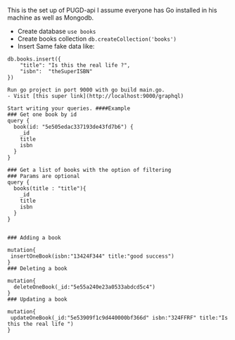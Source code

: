 This is the set up of PUGD-api
I assume everyone has Go installed in his machine as well as Mongodb.

- Create database `use books`
- Create books collection `db.createCollection('books')`
- Insert Same fake data like:

```SHELL
db.books.insert({
    "title": "Is this the real life ?",
    "isbn":  "theSuperISBN"
})

Run go project in port 9000 with go build main.go.
- Visit [this super link](http://localhost:9000/graphql)

Start writing your queries. ####Example
### Get one book by id
query {
  book(id: "5e505edac337193de43fd7b6") {
    _id
    title
    isbn
  }
} 

### Get a list of books with the option of filtering
### Params are optional
query {
  books(title : "title"){
    _id
    title
    isbn
  }
} 
 

### Adding a book

mutation{
 insertOneBook(isbn:"13424F344" title:"good success")
}
### Deleting a book

mutation{
  deleteOneBook(_id:"5e55a240e23a0533abdcd5c4")
}
### Updating a book

mutation{
 updateOneBook(_id:"5e53909f1c9d440000bf366d" isbn:"324FFRF" title:"Is this the real life ")
}